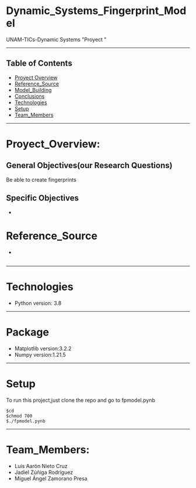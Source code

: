 # Dynamic_Systems_Fingerprint_Model
UNAM-TICs-Dynamic Systems "Proyect "
___
## Table of Contents
* [Proyect Overview](#Proyect_Overview)
* [Reference_Source](#Reference_Source)
* [Model_Building](#Model_Building)
* [Conclusions](#Report)
* [Technologies](#Technologies)
* [Setup](#Setup)
* [Team_Members](#Team_Members)


____
# Proyect_Overview:



## General Objectives(our Research Questions)


Be able to create fingerprints 
## Specific Objectives
*
# Reference_Source
*
##


___
# Technologies


* Python     version: 3.8  
___
# Package<br>
* Matplotlib version:3.2.2  
* Numpy      version:1.21.5  
___
# Setup


To run this project,just clone the repo
and go to fpmodel.pynb
```shell
$cd
$chmod 700
$./fpmodel.pynb

```
___
# Team_Members:


* Luis Aarón Nieto Cruz  
* Jadiel Zúñiga Rodriguez  
* Miguel Ángel Zamorano Presa  






